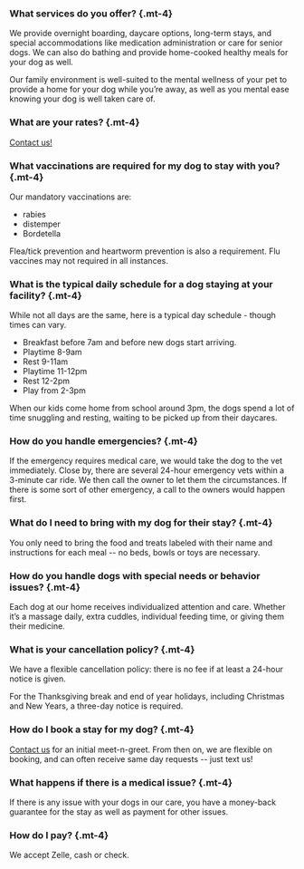 ### What services do you offer? {.mt-4}

We provide overnight boarding, daycare options, long-term stays, and special accommodations like medication administration or care for senior dogs. We can also do bathing and provide home-cooked healthy meals for your dog as well. 

Our family environment is well-suited to the mental wellness of your pet to provide a home for your dog while you’re away, as well as you mental ease knowing your dog is well taken care of.

### What are your rates? {.mt-4}

<a href="/contactus.php" class="text-secondary">Contact us!</a>

### What vaccinations are required for my dog to stay with you? {.mt-4}

Our mandatory vaccinations are: 

* rabies
* distemper
* Bordetella

Flea/tick prevention and heartworm prevention is also a requirement. Flu vaccines may not required in all instances.

### What is the typical daily schedule for a dog staying at your facility? {.mt-4}

While not all days are the same, here is a typical day schedule - though times can vary.

* Breakfast before 7am and before new dogs start arriving. 
* Playtime 8-9am
* Rest 9-11am
* Playtime 11-12pm
* Rest 12-2pm
* Play from 2-3pm

When our kids come home from school around 3pm, the dogs spend a lot of time snuggling and resting, waiting to be picked up from their daycares.

### How do you handle emergencies? {.mt-4}

If the emergency requires medical care, we would take the dog to the vet immediately. Close by, there are several 24-hour emergency vets within a 3-minute car ride. We then call the owner to let them the circumstances. If there is some sort of other emergency, a call to the owners would happen first.

### What do I need to bring with my dog for their stay? {.mt-4}

You only need to bring the food and treats labeled with their name and instructions for each meal -- no beds, bowls or toys are necessary.

### How do you handle dogs with special needs or behavior issues? {.mt-4}

Each dog at our home receives individualized attention and care. Whether it’s a massage daily, extra cuddles, individual feeding time, or giving them their medicine.

### What is your cancellation policy? {.mt-4}

We have a flexible cancellation policy: there is no fee if at least a 24-hour notice is given.

For the Thanksgiving break and end of year holidays, including Christmas and New Years, a three-day notice is required.

### How do I book a stay for my dog? {.mt-4}

<a href="/contactus.php" class="text-secondary">Contact us</a> for an initial meet-n-greet. From then on, we are flexible on booking, and can often receive same day requests -- just text us!

### What happens if there is a medical issue? {.mt-4}

If there is any issue with your dogs in our care, you have a money-back guarantee for the stay as well as payment for other issues.

### How do I pay? {.mt-4}

We accept Zelle, cash or check.

